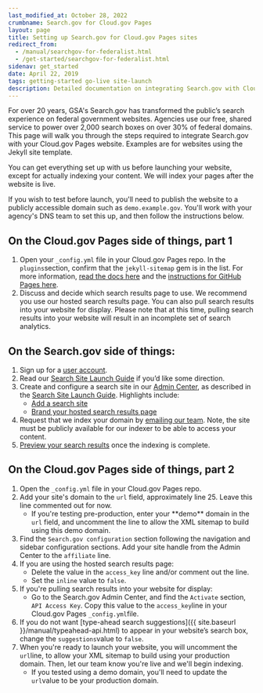 ```yaml
---
last_modified_at: October 28, 2022
crumbname: Search.gov for Cloud.gov Pages
layout: page
title: Setting up Search.gov for Cloud.gov Pages sites
redirect_from:
  - /manual/searchgov-for-federalist.html
  - /get-started/searchgov-for-federalist.html
sidenav: get_started
date: April 22, 2019
tags: getting-started go-live site-launch
description: Detailed documentation on integrating Search.gov with Cloud.gov Pages websites.
---
```

For over 20 years, GSA's Search.gov has transformed the public’s search experience on federal government websites. Agencies use our free, shared service to power over 2,000 search boxes on over 30% of federal domains. This page will walk you through the steps required to integrate Search.gov with your Cloud.gov Pages website. Examples are for websites using the Jekyll site template.

You can get everything set up with us before launching your website, except for actually indexing your content. We will index your pages after the website is live.

If you wish to test before launch, you'll need to publish the website to a publicly accessible domain such as `demo.example.gov`. You'll work with your agency's DNS team to set this up, and then follow the instructions below.

## On the Cloud.gov Pages side of things, part 1

<ol><li>Open your <code>_config.yml</code> file in your Cloud.gov Pages repo. In the <code>plugins</code>section, confirm that the <code>jekyll-sitemap</code> gem is in the list. For more information, <a href="https://github.com/jekyll/jekyll-sitemap">read the docs here</a> and the <a href="https://help.github.com/en/articles/sitemaps-for-github-pages">instructions for GitHub Pages here</a>.</li>
<li>Discuss and decide which search results page to use. We recommend you use our hosted search results page. You can also pull search results into your website for display. Please note that at this time, pulling search results into your website will result in an incomplete set of search analytics.</li>
</ol>

## On the Search.gov side of things:

<ol><li>Sign up for a <a href="https://search.usa.gov/signup">user account</a>.</li>
<li>Read our <a href="{{ site.baseurl }}/manual/site-launch-guide.html">Search Site Launch Guide</a> if you’d like some direction.</li>
<li>Create and configure a search site in our <a href="https://search.usa.gov/sites">Admin Center</a>, as described in the <a href="{{ site.baseurl }}/manual/site-launch-guide.html">Search Site Launch Guide</a>. Highlights include:<br />
<ul>
<li><a href="{{ site.baseurl }}/manual/add-site.html">Add a search site</a></li>
<li><a href="{{ site.baseurl }}/manual/brand.html">Brand your hosted search results page</a></li>
</ul></li>
<li>Request that we index your domain by <a href="mailto:search@gsa.gov">emailing our team</a>. Note, the site must be publicly available for our indexer to be able to access your content.</li>
<li><a href="{{ site.baseurl }}/manual/preview.html">Preview your search results</a> once the indexing is complete.</li>
</ol>

## On the Cloud.gov Pages side of things, part 2

<ol><li>Open the <code>_config.yml</code> file in your Cloud.gov Pages repo.</li>
<li>Add your site's domain to the <code>url</code> field, approximately line 25. Leave this line commented out for now.<br />
<ul>
<li>If you're testing pre-production, enter your **demo** domain in the <code>url</code> field, and uncomment the line to allow the XML sitemap to build using this demo domain.</li>
</ul>
</li>
<li>Find the <code>Search.gov configuration</code> section following the navigation and sidebar configuration sections. Add your site handle from the Admin Center to the <code>affiliate</code> line.</li>
<li>If you are using the hosted search results page:<br />
<ul>
<li>Delete the value in the <code>access_key</code> line and/or comment out the line.</li>
<li>Set the <code>inline</code> value to <code>false</code>.</li>
</ul>
</li>
<li>If you're pulling search results into your website for display:<br />
<ul>
<li>Go to the Search.gov Admin Center, and find the <code>Activate</code> section, <code>API Access Key</code>. Copy this value to the <code>access_key</code>line in your Cloud.gov Pages <code>_config.yml</code>file.</li>
</ul>
</li>
<li>If you do not want [type-ahead search suggestions]({{ site.baseurl }}/manual/typeahead-api.html) to appear in your website’s search box, change the <code>suggestions</code>value to <code>false</code>.</li>
<li>When you're ready to launch your website, you will uncomment  the <code>url</code>line, to allow your XML sitemap to build using your production domain. Then, let our team know you're live and we'll begin indexing.<br />
<ul>
<li>If you tested using a demo domain, you'll need to update the <code>url</code>value to be your production domain.</li>
</ul></li>
</ol>
